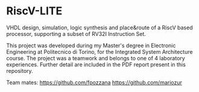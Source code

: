 # RiscV-LITE
VHDL design, simulation, logic synthesis and place&route of a RiscV based processor, supporting a subset of RV32I Instruction Set.

This project was developed during my Master's degree in Electronic Engineering at Politecnico di Torino, for the Integrated System Architecture course. The project was a teamwork and belongs to one of 4 laboratory experiences. Further detail are included in the PDF report present in this repository.

Team mates:
https://github.com/fpozzana
https://github.com/mariozur
